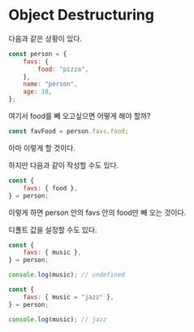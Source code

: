 # Object Destructuring

다음과 같은 상황이 있다.

```javascript
const person = {
    favs: {
        food: "pizza",
    },
    name: "person",
    age: 18,
};
```

여기서 food를 빼 오고싶으면 어떻게 해야 할까?

```javascript
const favFood = person.favs.food;
```

아마 이렇게 할 것이다.

하지만 다음과 같이 작성할 수도 있다.

```javascript
const {
    favs: { food },
} = person;
```

이렇게 하면 person 안의 favs 안의 food만 빼 오는 것이다.

디폴트 값을 설정할 수도 있다.

```javascript
const {
    favs: { music },
} = person;

console.log(music); // undefined
```

```javascript
const {
    favs: { music = "jazz" },
} = person;

console.log(music); // jazz
```
